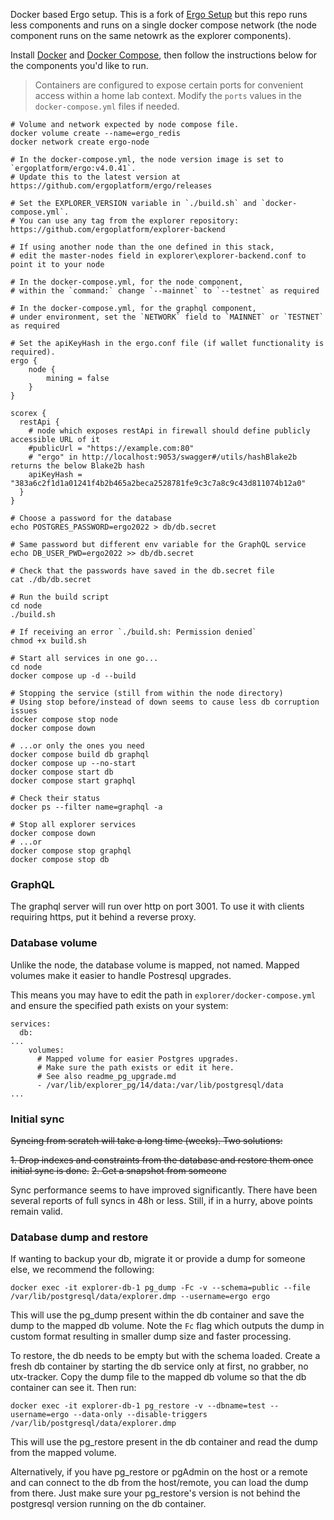 Docker based Ergo setup. This is a fork of [Ergo Setup](https://github.com/abchrisxyz/ergo-setup) but this repo runs less components and runs on a single docker compose network (the node component runs on the same netowrk as the explorer components).

Install [Docker](https://docs.docker.com/engine/install/) and [Docker Compose](https://docs.docker.com/compose/install/), then follow the instructions below for the components you'd like to run.

> Containers are configured to expose certain ports for convenient access within a home lab context. Modify the `ports` values in the `docker-compose.yml` files if needed.

```
# Volume and network expected by node compose file.
docker volume create --name=ergo_redis
docker network create ergo-node

# In the docker-compose.yml, the node version image is set to `ergoplatform/ergo:v4.0.41`.
# Update this to the latest version at https://github.com/ergoplatform/ergo/releases

# Set the EXPLORER_VERSION variable in `./build.sh` and `docker-compose.yml`.
# You can use any tag from the explorer repository: https://github.com/ergoplatform/explorer-backend

# If using another node than the one defined in this stack,
# edit the master-nodes field in explorer\explorer-backend.conf to point it to your node

# In the docker-compose.yml, for the node component,
# within the `command:` change `--mainnet` to `--testnet` as required

# In the docker-compose.yml, for the graphql component,
# under environment, set the `NETWORK` field to `MAINNET` or `TESTNET` as required

# Set the apiKeyHash in the ergo.conf file (if wallet functionality is required).
ergo {
    node {
        mining = false
    }
}

scorex {
  restApi {
    # node which exposes restApi in firewall should define publicly accessible URL of it
    #publicUrl = "https://example.com:80"
    # "ergo" in http://localhost:9053/swagger#/utils/hashBlake2b returns the below Blake2b hash
    apiKeyHash = "383a6c2f1d1a01241f4b2b465a2beca2528781fe9c3c7a8c9c43d811074b12a0"
  }
}

# Choose a password for the database
echo POSTGRES_PASSWORD=ergo2022 > db/db.secret

# Same password but different env variable for the GraphQL service
echo DB_USER_PWD=ergo2022 >> db/db.secret

# Check that the passwords have saved in the db.secret file
cat ./db/db.secret

# Run the build script
cd node
./build.sh

# If receiving an error `./build.sh: Permission denied`
chmod +x build.sh

# Start all services in one go...
cd node
docker compose up -d --build

# Stopping the service (still from within the node directory)
# Using stop before/instead of down seems to cause less db corruption issues
docker compose stop node
docker compose down

# ...or only the ones you need
docker compose build db graphql
docker compose up --no-start
docker compose start db
docker compose start graphql

# Check their status
docker ps --filter name=graphql -a

# Stop all explorer services
docker compose down
# ...or
docker compose stop graphql
docker compose stop db
```

### GraphQL

The graphql server will run over http on port 3001. To use it with clients requiring https, put it behind a reverse proxy.

### Database volume

Unlike the node, the database volume is mapped, not named. Mapped volumes make it easier to handle  Postresql upgrades.

This means you may have to edit the path in `explorer/docker-compose.yml` and ensure the specified path exists on your system:

```
services:
  db:
...
    volumes:
      # Mapped volume for easier Postgres upgrades.
      # Make sure the path exists or edit it here.
      # See also readme_pg_upgrade.md
      - /var/lib/explorer_pg/14/data:/var/lib/postgresql/data
...
```

### Initial sync

~~Syncing from scratch will take a long time (weeks). Two solutions:~~

~~1. Drop indexes and constraints from the database and restore them once initial sync is done.~~
~~2. Get a snapshot from someone~~

Sync performance seems to have improved significantly. There have been several reports of full syncs in 48h or less. Still, if in a hurry, above points remain valid.

### Database dump and restore
If wanting to backup your db, migrate it or provide a dump for someone else, we recommend the following:
```
docker exec -it explorer-db-1 pg_dump -Fc -v --schema=public --file /var/lib/postgresql/data/explorer.dmp --username=ergo ergo 
```
This will use the pg_dump present within the db container and save the dump to the mapped db volume. Note the `Fc` flag which outputs the dump in custom format resulting in smaller dump size and faster processing.

To restore, the db needs to be empty but with the schema loaded. Create a fresh db container by starting the db service only at first, no grabber, no utx-tracker.
Copy the dump file to the mapped db volume so that the db container can see it. Then run:

```
docker exec -it explorer-db-1 pg_restore -v --dbname=test --username=ergo --data-only --disable-triggers /var/lib/postgresql/data/explorer.dmp
```
This will use the pg_restore present in the db container and read the dump from the mapped volume.

Alternatively, if you have pg_restore or pgAdmin on the host or a remote and can connect to the db from the host/remote, you can load the dump from there. Just make sure your pg_restore's version is not behind the postgresql version running on the db container.
